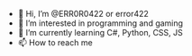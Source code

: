 - 👋 Hi, I’m @ERR0R0422 or error422
- 👀 I’m interested in programming and gaming
- 🌱 I’m currently learning C#, Python, CSS, JS
- 📫 How to reach me 
